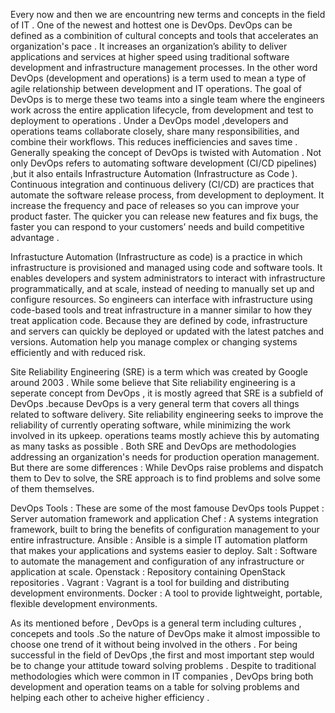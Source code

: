 Every now and then we are encountring new terms and concepts in the field of IT . One of the newest and hottest one is DevOps.
DevOps can be defined as a combinition of cultural concepts and tools that accelerates an organization's pace .
It increases an organization’s ability to deliver applications and services at higher speed using traditional software development and infrastructure management processes.
In the other word DevOps (development and operations) is a term used to mean a type of agile relationship between development and IT operations. The goal of DevOps is to merge these two teams into a single team where the engineers work across the entire application lifecycle, from development and test to deployment to operations .
Under a DevOps model ,developers and operations teams collaborate closely, share many responsibilities, and combine their workflows. This reduces inefficiencies and saves time .
Generally speaking the concept of DevOps is twisted with Automation .
Not only DevOps refers to automating software development (CI/CD pipelines) ,but it also entails Infrastructure Automation (Infrastructure as Code ).
Continuous integration and continuous delivery (CI/CD) are practices that automate the software release process, from development to deployment.
It increase the frequency and pace of releases so you can improve your product faster. The quicker you can release new features and fix bugs, the faster you can respond to your customers’ needs and build competitive advantage .

Infrastucture Automation (Infrastructure as code) is a practice in which infrastructure is provisioned and managed using code and software tools.
It enables developers and system administrators to interact with infrastructure programmatically, and at scale, instead of needing to manually set up and configure resources. 
So engineers can interface with infrastructure using code-based tools and treat infrastructure in a manner similar to how they treat application code. 
Because they are defined by code, infrastructure and servers can quickly be deployed or updated with the latest patches and versions.
Automation help you manage complex or changing systems efficiently and with reduced risk.

Site Reliability Engineering (SRE) is a term which was created by Google around 2003 .
While some believe that Site reliability engineering is a seperate concept from DevOps , it is mostly agreed that SRE is a subfield of DevOps .because DevOps is a very general term that covers all things related to software delivery.
Site reliability engineering seeks to improve the reliability of currently operating software, while minimizing the work involved in its upkeep. operations teams mostly achieve this by automating as many tasks as possible .
Both SRE and DevOps are methodologies addressing an organization's needs for production operation management. 
But there are some differences : While DevOps raise problems and dispatch them to Dev to solve, the SRE approach is to find problems and solve some of them themselves.

DevOps Tools :
These are some of the most famouse DevOps tools 
Puppet : Server automation framework and application
Chef :  A systems integration framework, built to bring the benefits of configuration management to your entire infrastructure.
Ansible : Ansible is a simple IT automation platform that makes your applications and systems easier to deploy.
Salt : Software to automate the management and configuration of any infrastructure or application at scale.
Openstack : Repository containing OpenStack repositories .
Vagrant : Vagrant is a tool for building and distributing development environments.
Docker : A tool to provide lightweight, portable, flexible development environments.

As its mentioned before , DevOps is a general term including cultures , concepets and tools .So the nature of DevOps make it almost impossible to choose one trend of it without being involved in the others .
For being successful in the field of DevOps ,the first and most important step would be to change your attitude toward solving problems . Despite to traditional methodologies which were common in IT companies , DevOps bring both development and operation teams on a table for solving problems and helping each other to acheive higher efficiency .


